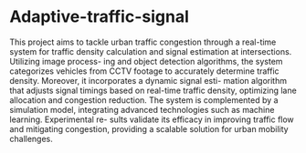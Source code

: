 # Adaptive-traffic-signal

This project aims to tackle urban traffic congestion through a real-time system for traffic density calculation and signal estimation at intersections. Utilizing image process- ing and object detection algorithms, the system categorizes vehicles from CCTV footage to accurately determine traffic density. Moreover, it incorporates a dynamic signal esti- mation algorithm that adjusts signal timings based on real-time traffic density, optimizing lane allocation and congestion reduction. The system is complemented by a simulation model, integrating advanced technologies such as machine learning. Experimental re- sults validate its efficacy in improving traffic flow and mitigating congestion, providing a scalable solution for urban mobility challenges.
